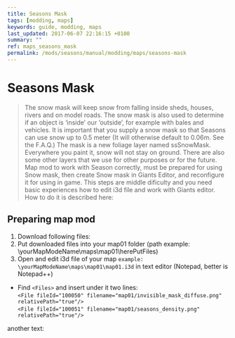 ```yaml
---
title: Seasons Mask
tags: [modding, maps]
keywords: guide, modding, maps
last_updated: 2017-06-07 22:16:15 +0100
summary: ""
ref: maps_seasons_mask
permalink: /mods/seasons/manual/modding/maps/seasons-mask
---
```


 # Seasons Mask
>The snow mask will keep snow from falling inside sheds, houses, rivers and on model roads. The snow mask is also used to determine if an object is ‘inside’ our ‘outside’, for example with bales and vehicles. It is important that you supply a snow mask so that Seasons can use snow up to 0.5 meter (It will otherwise default to 0.06m. See the F.A.Q.) The mask is a new foliage layer named ssSnowMask. Everywhere you paint it, snow will not stay on ground. There are also some other layers that we use for other purposes or for the future.
>Map mod to work with Season correctly, must be prepared for using Snow mask, then create Snow mask in Giants Editor, and reconfigure it for using in game. This steps are middle dificulty and you need basic experiences how to edit i3d file and work with Giants editor. How to do it is described here:
## Preparing map mod  
1. Download following files:  
2. Put downloaded files into your map01 folder (path example: \yourMapModeName\maps\map01\herePutFiles)  
3. Open and edit i3d file of your map `example: \yourMapModeName\maps\map01\map01.i3d` in text editor (Notepad, better is Notepad++)  
* Find `<Files>` and insert under it two lines:  
`<File fileId="100050" filename="map01/invisible_mask_diffuse.png" relativePath="true"/>`  
`<File fileId="100051" filename="map01/seasons_density.png" relativePath="true"/>`  

another text:

